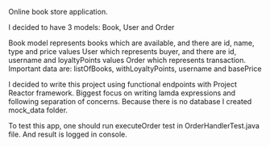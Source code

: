 Online book store application.

I decided to have 3 models: Book, User and Order

Book model represents books which are available, and there are id, name, type and price values
User which represents buyer, and there are id, username and loyaltyPoints values
Order which represents transaction. 
Important data are: listOfBooks, withLoyaltyPoints, username and basePrice

I decided to write this project using functional endpoints with Project Reactor framework.
Biggest focus on writing lamda expressions and following separation of concerns.
Because there is no database I created mock_data folder.

To test this app, one should run executeOrder test in OrderHandlerTest.java file.
And result is logged in console.
